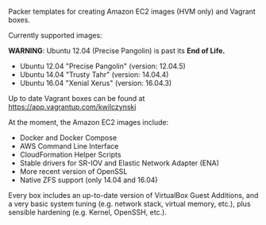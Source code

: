 Packer templates for creating Amazon EC2 images (HVM only) and Vagrant boxes.

Currently supported images:

**WARNING**: Ubuntu 12.04 (Precise Pangolin) is past its **End of Life.**

- Ubuntu 12.04 "Precise Pangolin" (version: 12.04.5)
- Ubuntu 14.04 "Trusty Tahr" (version: 14.04.4)
- Ubuntu 16.04 "Xenial Xerus" (version: 16.04.3)

Up to date Vagrant boxes can be found at https://app.vagrantup.com/kwilczynski

At the moment, the Amazon EC2 images include:

- Docker and Docker Compose
- AWS Command Line Interface
- CloudFormation Helper Scripts
- Stable drivers for SR-IOV and Elastic Network Adapter (ENA)
- More recent version of OpenSSL
- Native ZFS support (only 14.04 and 16.04)

Every box includes an up-to-date version of VirtualBox Guest Additions,
and a very basic system tuning (e.g. network stack, virtual memory, etc.),
plus sensible hardening (e.g. Kernel, OpenSSH, etc.).
